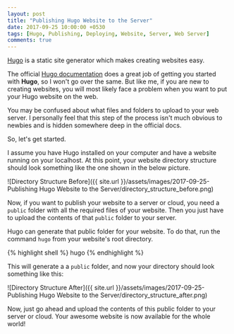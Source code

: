 ```yaml
---
layout: post
title: "Publishing Hugo Website to the Server"
date: 2017-09-25 10:00:00 +0530
tags: [Hugo, Publishing, Deploying, Website, Server, Web Server]
comments: true
---
```


[Hugo] is a static site generator which makes creating websites easy.

The official [Hugo documentation] does a great job of getting you started with **Hugo**, so I won't go over the same. But like me, if you are new to creating websites, you will most likely face a problem when you want to put your Hugo website on the web.

You may be confused about what files and folders to upload to your web server. I personally feel that this step of the process isn't much obvious to newbies and is hidden somewhere deep in the official docs.

So, let's get started.

I assume you have Hugo installed on your computer and have a website running on your localhost. At this point, your website directory structure should look something like the one shown in the below picture.

![Directory Structure Before]({{ site.url }}/assets/images/2017-09-25-Publishing Hugo Website to the Server/directory_structure_before.png)

Now, if you want to publish your website to a server or cloud, you need a `public` folder with all the required files of your website. Then you just have to upload the contents of that `public` folder to your server.

Hugo can generate that public folder for your website. To do that, run the command `hugo` from your website's root directory.

{% highlight shell %}
hugo
{% endhighlight %}

This will generate a a `public` folder, and now your directory should look something like this:

![Directory Structure After]({{ site.url }}/assets/images/2017-09-25-Publishing Hugo Website to the Server/directory_structure_after.png)

Now, just go ahead and upload the contents of this public folder to your server or cloud. Your awesome website is now available for the whole world!

[Hugo]: https://gohugo.io
[Hugo documentation]: https://gohugo.io/documentation
